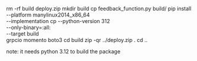 rm -rf build deploy.zip
mkdir build
cp feedback_function.py build/ 
pip install --platform manylinux2014_x86_64 \
            --implementation cp --python-version 312 \
            --only-binary=:all: \
            --target build \
            grpcio momento boto3
cd build
zip -qr ../deploy.zip .
cd ..

note: it needs python 3.12 to build the package